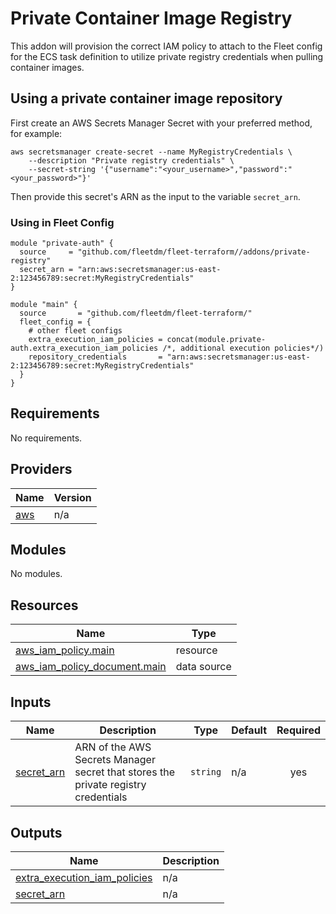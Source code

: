 # Private Container Image Registry

This addon will provision the correct IAM policy to attach to the Fleet config for the ECS task definition
to utilize private registry credentials when pulling container images.

## Using a private container image repository

First create an AWS Secrets Manager Secret with your preferred method, for example:
```shell
aws secretsmanager create-secret --name MyRegistryCredentials \
    --description "Private registry credentials" \
    --secret-string '{"username":"<your_username>","password":"<your_password>"}'
```

Then provide this secret's ARN as the input to the variable `secret_arn`.

### Using in Fleet Config

```hcl
module "private-auth" {
  source     = "github.com/fleetdm/fleet-terraform//addons/private-registry"
  secret_arn = "arn:aws:secretsmanager:us-east-2:123456789:secret:MyRegistryCredentials"
}

module "main" {
  source       = "github.com/fleetdm/fleet-terraform/"
  fleet_config = {
    # other fleet configs
    extra_execution_iam_policies = concat(module.private-auth.extra_execution_iam_policies /*, additional execution policies*/)
    repository_credentials       = "arn:aws:secretsmanager:us-east-2:123456789:secret:MyRegistryCredentials"
  }
}
```

## Requirements

No requirements.

## Providers

| Name | Version |
|------|---------|
| <a name="provider_aws"></a> [aws](#provider\_aws) | n/a |

## Modules

No modules.

## Resources

| Name | Type |
|------|------|
| [aws_iam_policy.main](https://registry.terraform.io/providers/hashicorp/aws/latest/docs/resources/iam_policy) | resource |
| [aws_iam_policy_document.main](https://registry.terraform.io/providers/hashicorp/aws/latest/docs/data-sources/iam_policy_document) | data source |

## Inputs

| Name | Description | Type | Default | Required |
|------|-------------|------|---------|:--------:|
| <a name="input_secret_arn"></a> [secret\_arn](#input\_secret\_arn) | ARN of the AWS Secrets Manager secret that stores the private registry credentials | `string` | n/a | yes |

## Outputs

| Name | Description |
|------|-------------|
| <a name="output_extra_execution_iam_policies"></a> [extra\_execution\_iam\_policies](#output\_extra\_execution\_iam\_policies) | n/a |
| <a name="output_secret_arn"></a> [secret\_arn](#output\_secret\_arn) | n/a |
